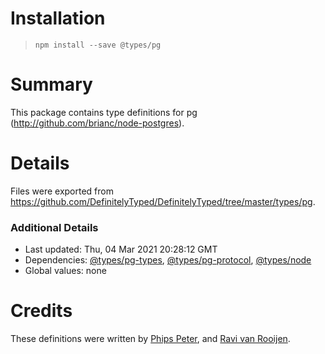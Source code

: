 # Installation
> `npm install --save @types/pg`

# Summary
This package contains type definitions for pg (http://github.com/brianc/node-postgres).

# Details
Files were exported from https://github.com/DefinitelyTyped/DefinitelyTyped/tree/master/types/pg.

### Additional Details
 * Last updated: Thu, 04 Mar 2021 20:28:12 GMT
 * Dependencies: [@types/pg-types](https://npmjs.com/package/@types/pg-types), [@types/pg-protocol](https://npmjs.com/package/@types/pg-protocol), [@types/node](https://npmjs.com/package/@types/node)
 * Global values: none

# Credits
These definitions were written by [Phips Peter](https://github.com/pspeter3), and [Ravi van Rooijen](https://github.com/HoldYourWaffle).
